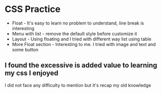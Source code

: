 # CSS Practice
* Float  - It's easy to learn no problem to understand, line break is interesting 
* Menu with list - remove the default style before customize it 
* Layout - Using floating and I tried with different way list using table 
* More Float section - Interesting to me. I tried with image and text and some button 


## I found the excessive is added value to learning my css I enjoyed 

I did not face any difficulty to mention but it's recap my old knowledge 
